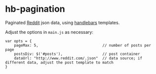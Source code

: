 hb-pagination
=============

Paginated [Reddit](http://www.reddit.com/) json data, using [handlebars](http://handlebarsjs.com/) templates.

Adjust the options in `main.js` as necessary:

    var opts = {
        pageMax: 5,                             // number of posts per page
        postsDiv: $('#posts'),                  // post container
        dataUrl: "http://www.reddit.com/.json"  // data source; if different data, adjust the post template to match
    }

